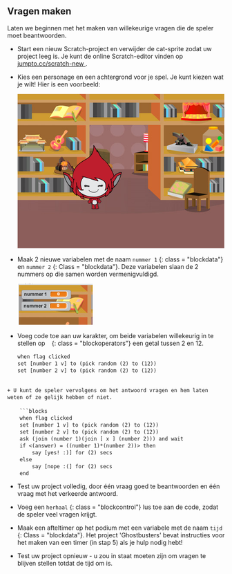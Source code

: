## Vragen maken

Laten we beginnen met het maken van willekeurige vragen die de speler moet beantwoorden.

+ Start een nieuw Scratch-project en verwijder de cat-sprite zodat uw project leeg is. Je kunt de online Scratch-editor vinden op <a href="http://jumpto.cc/scratch-new" target="_blank"> jumpto.cc/scratch-new </a>.

+ Kies een personage en een achtergrond voor je spel. Je kunt kiezen wat je wilt! Hier is een voorbeeld:
    
    ![schermafdruk](images/brain-setting.png)

+ Maak 2 nieuwe variabelen met de naam ` nummer 1 ` {: class = "blockdata"} en ` nummer 2 ` {: Class = "blockdata"}. Deze variabelen slaan de 2 nummers op die samen worden vermenigvuldigd.
    
    ![schermafdruk](images/brain-variables.png)

+ Voeg code toe aan uw karakter, om beide variabelen willekeurig in te stellen op ` ` {: class = "blockoperators"} een getal tussen 2 en 12.
    
    ```blocks
    when flag clicked
    set [number 1 v] to (pick random (2) to (12))
    set [number 2 v] to (pick random (2) to (12))
```

+ U kunt de speler vervolgens om het antwoord vragen en hem laten weten of ze gelijk hebben of niet.
    
    ```blocks
    when flag clicked
    set [number 1 v] to (pick random (2) to (12))
    set [number 2 v] to (pick random (2) to (12))
    ask (join (number 1)(join [ x ] (number 2))) and wait
    if <(answer) = ((number 1)*(number 2))> then
        say [yes! :)] for (2) secs
    else
        say [nope :(] for (2) secs
    end
```

+ Test uw project volledig, door één vraag goed te beantwoorden en één vraag met het verkeerde antwoord.

+ Voeg een `herhaal` {: class = "blockcontrol"} lus toe aan de code, zodat de speler veel vragen krijgt.

+ Maak een afteltimer op het podium met een variabele met de naam ` tijd ` {: Class = "blockdata"}. Het project 'Ghostbusters' bevat instructies voor het maken van een timer (in stap 5) als je hulp nodig hebt!

+ Test uw project opnieuw - u zou in staat moeten zijn om vragen te blijven stellen totdat de tijd om is.